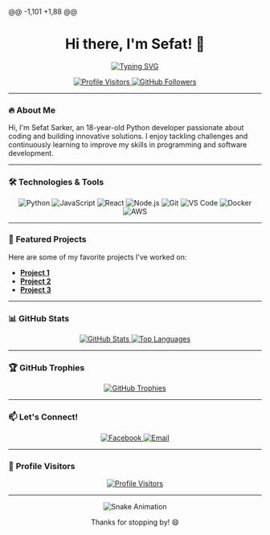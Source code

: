 @@ -1,101 +1,88 @@
<h1 align="center">Hi there, I'm Sefat! 👋</h1>

<p align="center">
  <a href="https://github.com/SEFAT-777">
    <img src="https://readme-typing-svg.demolab.com?font=Fira+Code&pause=1000&color=00FF00&center=true&vCenter=true&width=435&lines=Welcome+to+my+GitHub+profile!;Let's+create+something+awesome!" alt="Typing SVG" />
  </a>
</p>

<p align="center">
  <a href="https://github.com/SEFAT-777">
    <img src="https://visitor-badge.glitch.me/badge?page_id=SEFAT-777.SEFAT-777" alt="Profile Visitors" />
  </a>
  <a href="https://github.com/SEFAT-777?tab=followers">
    <img src="https://img.shields.io/github/followers/SEFAT-777?label=Follow&style=social" alt="GitHub Followers" />
  </a>
</p>

---

### 🔥 **About Me**

Hi, I'm Sefat Sarker, an 18-year-old Python developer passionate about coding and building innovative solutions. I enjoy tackling challenges and continuously learning to improve my skills in programming and software development.

---

### 🛠️ **Technologies & Tools**

<p align="center">
  <img src="https://img.shields.io/badge/-Python-3776AB?style=for-the-badge&logo=python&logoColor=white" alt="Python" />
  <img src="https://img.shields.io/badge/-JavaScript-F7DF1E?style=for-the-badge&logo=javascript&logoColor=black" alt="JavaScript" />
  <img src="https://img.shields.io/badge/-React-61DAFB?style=for-the-badge&logo=react&logoColor=black" alt="React" />
  <img src="https://img.shields.io/badge/-Node.js-339933?style=for-the-badge&logo=node.js&logoColor=white" alt="Node.js" />
  <img src="https://img.shields.io/badge/-Git-F05032?style=for-the-badge&logo=git&logoColor=white" alt="Git" />
  <img src="https://img.shields.io/badge/-VS%20Code-007ACC?style=for-the-badge&logo=visual-studio-code&logoColor=white" alt="VS Code" />
  <img src="https://img.shields.io/badge/-Docker-2496ED?style=for-the-badge&logo=docker&logoColor=white" alt="Docker" />
  <img src="https://img.shields.io/badge/-AWS-232F3E?style=for-the-badge&logo=amazon-aws&logoColor=white" alt="AWS" />
</p>

---

### 🚀 **Featured Projects**

Here are some of my favorite projects I've worked on:

- **[Project 1](https://github.com/SEFAT-777/SEFAT)** 
- **[Project 2](https://github.com/SEFAT-777/SEFAT-XD)**
- **[Project 3](https://github.com/SEFAT-777/CRACK)**

---

### 📊 **GitHub Stats**

<p align="center">
  <a href="https://github.com/SEFAT-777">
    <img src="https://github-readme-stats.vercel.app/api?username=SEFAT-777&show_icons=true&theme=radical" alt="GitHub Stats" />
  </a>
  <a href="https://github.com/SEFAT-777">
    <img src="https://github-readme-stats.vercel.app/api/top-langs/?username=SEFAT-777&layout=compact&theme=radical" alt="Top Languages" />
  </a>
</p>

---

### 🏆 **GitHub Trophies**

<p align="center">
  <a href="https://github.com/SEFAT-777">
    <img src="https://github-profile-trophy.vercel.app/?username=SEFAT-777&theme=radical&no-frame=true&row=1&column=7" alt="GitHub Trophies" />
  </a>
</p>

---

### 📫 **Let's Connect!**

<p align="center">
  <a href="https://www.facebook.com/sefat.sarker.777x">
    <img src="https://img.shields.io/badge/-Facebook-1877F2?style=for-the-badge&logo=facebook&logoColor=white" alt="Facebook" />
  </a>
  <a href="mailto:sefatsarker480@gmail">
    <img src="https://img.shields.io/badge/-Email-D14836?style=for-the-badge&logo=gmail&logoColor=white" alt="Email" />
  </a>
</p>

---

### 👀 **Profile Visitors**

<p align="center">
  <a href="https://github.com/SEFAT-777">
    <img src="https://visitor-badge.glitch.me/badge?page_id=SEFAT-777.SEFAT-777" alt="Profile Visitors" />
  </a>
</p>

---

<p align="center">
  <img src="https://github.com/SEFAT-777/SEFAT-777/blob/output/github-contribution-grid-snake.svg" alt="Snake Animation" />
</p>

<p align="center">Thanks for stopping by! 😄</p>
